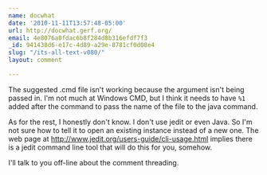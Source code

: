 ```yaml
---
name: docwhat
date: '2010-11-11T13:57:48-05:00'
url: http://docwhat.gerf.org/
email: 4e8076a0fdac6b8f284d8b316efdf7f3
_id: 941438d6-e17c-4d89-a29e-8781cf0d08e4
slug: "/its-all-text-v080/"
layout: comment

---
```


The suggested .cmd file isn't working because the argument isn't being passed in.  I'm not much at Windows CMD, but I think it needs to have <code>%1</code> added after the command to pass the name of the file to the java command.

As for the rest, I honestly don't know. I don't use jedit or even Java.  So I'm not sure how to tell it to open an existing instance instead of a new one. The web page at http://www.jedit.org/users-guide/cli-usage.html implies there is a jedit command line tool that will do this for you, somehow.

I'll talk to you off-line about the comment threading.
